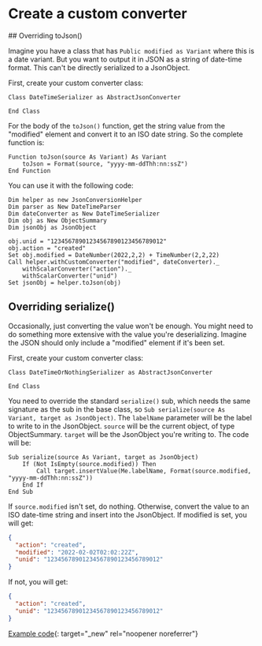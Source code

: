 # Create a custom converter

## Overriding toJson()

Imagine you have a class that has `Public modified as Variant` where this is a date variant. But you want to output it in JSON as a string of date-time format. This can't be directly serialized to a JsonObject.

First, create your custom converter class:

```vbscript
Class DateTimeSerializer as AbstractJsonConverter

End Class
```

For the body of the `toJson()` function, get the string value from the "modified" element and convert it to an ISO date string. So the complete function is:

```vbscript
Function toJson(source As Variant) As Variant
	toJson = Format(source, "yyyy-mm-ddThh:nn:ssZ")
End Function
```

You can use it with the following code:

```vbscript
Dim helper as new JsonConversionHelper
Dim parser as New DateTimeParser
Dim dateConverter as New DateTimeSerializer
Dim obj as New ObjectSummary
Dim jsonObj as JsonObject

obj.unid = "12345678901234567890123456789012"
obj.action = "created"
Set obj.modified = DateNumber(2022,2,2) + TimeNumber(2,2,22)
Call helper.withCustomConverter("modified", dateConverter)._
    withScalarConverter("action")._
    withScalarConverter("unid")
Set jsonObj = helper.toJson(obj)
```

## Overriding serialize()

Occasionally, just converting the value won't be enough. You might need to do something more extensive with the value you're deserializing. Imagine the JSON should only include a "modified" element if it's been set.

First, create your custom converter class:

```vbscript
Class DateTimeOrNothingSerializer as AbstractJsonConverter

End Class
```

You need to override the standard `serialize()` sub, which needs the same signature as the sub in the base class, so `Sub serialize(source As Variant, target as JsonObject)`. The `labelName` parameter will be the label to write to in the JsonObject. `source` will be the current object, of type ObjectSummary. `target` will be the JsonObject you're writing to. The code will be:

```vbscript
Sub serialize(source As Variant, target as JsonObject)
    If (Not IsEmpty(source.modified)) Then
        Call target.insertValue(Me.labelName, Format(source.modified, "yyyy-mm-ddThh:nn:ssZ"))
    End If
End Sub
```

If `source.modified` isn't set, do nothing. Otherwise, convert the value to an ISO date-time string and insert into the JsonObject. If modified is set, you will get:

```json
{
  "action": "created",
  "modified": "2022-02-02T02:02:22Z",
  "unid": "12345678901234567890123456789012"
}
```

If not, you will get:

```json
{
  "action": "created",
  "unid": "12345678901234567890123456789012"
}
```

[Example code](../../assets/example_code/ser-40.txt){: target="_new" rel="noopener noreferrer"}
